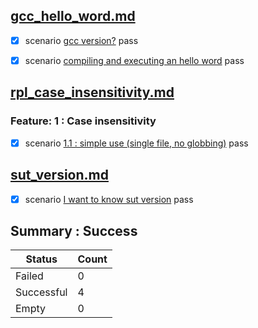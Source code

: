 ## [gcc_hello_word.md](..\..\examples\gcc_hello_word.md)  
  - [X] scenario [gcc version?](..\..\examples\gcc_hello_word.md) pass  

  - [X] scenario [compiling and executing an hello word](..\..\examples\gcc_hello_word.md) pass  

## [rpl_case_insensitivity.md](..\..\examples\rpl_case_insensitivity.md)  
  ### Feature: 1 : Case insensitivity  
  - [X] scenario [1.1 : simple use (single file, no globbing)](..\..\examples\rpl_case_insensitivity.md) pass  

## [sut_version.md](..\..\examples\sut_version.md)  
  - [X] scenario [I want to know sut version](..\..\examples\sut_version.md) pass  


## Summary : **Success**

| Status     | Count |
|------------|-------|
| Failed     | 0     |
| Successful | 4     |
| Empty      | 0     |

